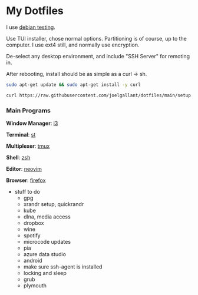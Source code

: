 # My Dotfiles
I use [debian testing](https://www.debian.org/devel/debian-installer/).

Use TUI installer, chose normal options. Partitioning is of course, up to the computer.
I use ext4 still, and normally use encryption.

De-select any desktop environment, and include "SSH Server" for remoting in.

After rebooting, install should be as simple as a curl -> sh.

```bash
sudo apt-get update && sudo apt-get install -y curl

curl https://raw.githubusercontent.com/joelgallant/dotfiles/main/setup.sh?$(date +%s) -sSf | bash
```

### Main Programs
**Window Manager**: [i3](https://i3wm.org)

**Terminal**: [st](https://st.suckless.org)

**Multiplexer**: [tmux](https://github.com/tmux/tmux)

**Shell**: [zsh](http://zsh.sourceforge.net)

**Editor**: [neovim](https://neovim.io)

**Browser**: [firefox](https://firefox.com)

- stuff to do
  - gpg
  - xrandr setup, quickrandr
  - kube
  - dlna, media access
  - dropbox
  - wine
  - spotify
  - microcode updates
  - pia
  - azure data studio
  - android
  - make sure ssh-agent is installed
  - locking and sleep
  - grub
  - plymouth
